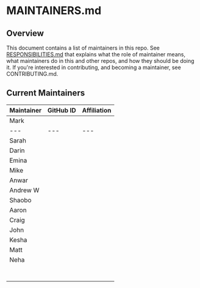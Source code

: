 # MAINTAINERS.md

## Overview

This document contains a list of maintainers in this repo. See [RESPONSIBILITIES.md](https://github.com/opensearch-project/.github/blob/main/RESPONSIBILITIES.md#maintainer-responsibilities) that explains what the role of maintainer means, what maintainers do in this and other repos, and how they should be doing it. If you're interested in contributing, and becoming a maintainer, see CONTRIBUTING.md.

## Current Maintainers

|Maintainer	|GitHub ID	|Affiliation	|
|---	|---	|---	|
|Mark	|	|	|
|---	|---	|---	|
|Sarah	|	|	|
|Darin	|	|	|
|Emina	|	|	|
|Mike	|	|	|
|Anwar	|	|	|
|Andrew W	|	|	|
|Shaobo	|	|	|
|Aaron	|	|	|
|Craig	|	|	|
|John 	|	|	|
|Kesha	|	|	|
|Matt	|	|	|
|Neha	|	|	|
|	|	|	|
|	|	|	|
|	|	|	|
|	|	|	|
|	|	|	|
|	|	|	|
|	|	|	|


